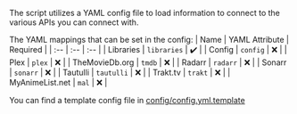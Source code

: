 The script utilizes a YAML config file to load information to connect to the various APIs you can connect with. 

The YAML mappings that can be set in the config:
| Name | YAML Attribute | Required |
| :-- | :-- | :-- |
| Libraries | `libraries` | :heavy_check_mark: |
| Config | `config` | :x: |
| Plex | `plex` | :x: |
| TheMovieDb.org | `tmdb` | :x: |
| Radarr | `radarr` | :x: |
| Sonarr | `sonarr` | :x: |
| Tautulli | `tautulli` | :x: |
| Trakt.tv | `trakt` | :x: |
| MyAnimeList.net | `mal` | :x: |


You can find a template config file in [config/config.yml.template](config/config.yml.template)
